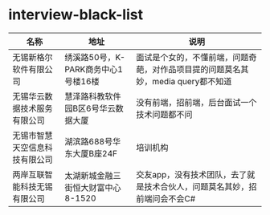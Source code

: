 # interview-black-list
| 名称              | 地址                      | 说明                                       |
| --------------- | ----------------------- | ---------------------------------------- |
| 无锡新格尔软件有限公司     | 绣溪路50号，K-PARK商务中心1号楼16楼 | 面试是个女的，不懂前端，问题奇葩，对作品项目提的问题莫名其妙，media query都不知道 |
| 无锡华云数据技术服务有限公司  | 慧泽路科教软件园B区6号华云数据大厦      | 没有前端，招前端，后台面试一个技术问题都不问                   |
| 无锡市智慧天空信息科技有限公司 | 湖滨路688号华东大厦B座24F        | 培训机构                                     |
| 两岸互联智能科技无锡有限公司  | 太湖新城金融三街恒大财富中心8-1520    | 交友app，没有技术团队，去了就是技术合伙人，问题莫名其妙，招前端问会不会C#  |

